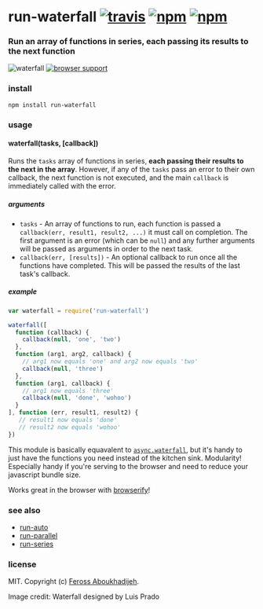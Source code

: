 # run-waterfall [![travis](https://img.shields.io/travis/feross/run-waterfall.svg)](https://travis-ci.org/feross/run-waterfall) [![npm](https://img.shields.io/npm/v/run-waterfall.svg)](https://npmjs.org/package/run-waterfall) [![npm](https://img.shields.io/npm/dm/run-waterfall.svg)](https://npmjs.org/package/run-waterfall)

### Run an array of functions in series, **each passing its results to the next function**

![waterfall](https://raw.githubusercontent.com/feross/run-waterfall/master/img.png) [![browser support](https://ci.testling.com/feross/run-waterfall.png)](https://ci.testling.com/feross/run-waterfall)

### install

```
npm install run-waterfall
```

### usage

#### waterfall(tasks, [callback])

Runs the `tasks` array of functions in series, **each passing their results to the next in
the array**. However, if any of the `tasks` pass an error to their own callback, the next
function is not executed, and the main `callback` is immediately called with the error.

##### arguments

- `tasks` - An array of functions to run, each function is passed a
`callback(err, result1, result2, ...)` it must call on completion. The first argument is
an error (which can be `null`) and any further arguments will be passed as arguments in
order to the next task.
- `callback(err, [results])` - An optional callback to run once all the functions have
completed. This will be passed the results of the last task's callback.

##### example

```js
var waterfall = require('run-waterfall')

waterfall([
  function (callback) {
    callback(null, 'one', 'two')
  },
  function (arg1, arg2, callback) {
    // arg1 now equals 'one' and arg2 now equals 'two'
    callback(null, 'three')
  },
  function (arg1, callback) {
    // arg1 now equals 'three'
    callback(null, 'done', 'wohoo')
  }
], function (err, result1, result2) {
   // result1 now equals 'done'
   // result2 now equals 'wohoo'
})
```

This module is basically equavalent to
[`async.waterfall`](https://github.com/caolan/async#waterfalltasks-callback), but it's
handy to just have the functions you need instead of the kitchen sink. Modularity!
Especially handy if you're serving to the browser and need to reduce your javascript
bundle size.

Works great in the browser with [browserify](http://browserify.org/)!

### see also

- [run-auto](https://github.com/feross/run-auto)
- [run-parallel](https://github.com/feross/run-parallel)
- [run-series](https://github.com/feross/run-series)

### license

MIT. Copyright (c) [Feross Aboukhadijeh](http://feross.org).

Image credit: Waterfall designed by Luis Prado
